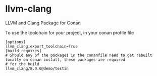 # llvm-clang
LLVM and Clang Package for Conan

To use the toolchain for your project, in your conan profile file

```
[options]
llvm_clang:export_toolchain=True
[build_requires]
# Should any of the packages in the conanfile need to get rebuilt locally on conan install, these packages are required
# for the build
llvm_clang/8.0.0@demo/testin
```
